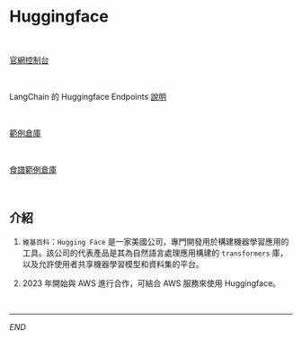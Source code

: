 # Huggingface

<br>

[官網控制台](https://huggingface.co/)

<br>

LangChain 的 Huggingface Endpoints [說明](https://python.langchain.com/v0.2/docs/integrations/llms/huggingface_endpoint/)

<br>

[範例倉庫](https://github.com/build-on-aws/llm-rag-vectordb-python/tree/main)

<br>

[食譜範例倉庫](https://github.com/build-on-aws/llm-rag-vectordb-python/tree/main/ingredient-to-recipe)

<br>

## 介紹

1. `維基百科`：`Hugging Face` 是一家美國公司，專門開發用於構建機器學習應用的工具。該公司的代表產品是其為自然語言處理應用構建的 `transformers` 庫，以及允許使用者共享機器學習模型和資料集的平台。

2. 2023 年開始與 AWS 進行合作，可結合 AWS 服務來使用 Huggingface。

<br>

___

_END_
